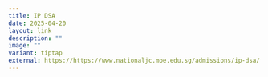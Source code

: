 ```yaml
---
title: IP DSA
date: 2025-04-20
layout: link
description: ""
image: ""
variant: tiptap
external: https://https://www.nationaljc.moe.edu.sg/admissions/ip-dsa/
---
```


